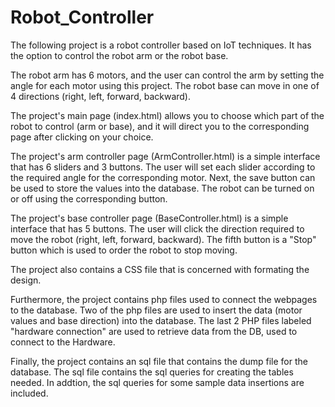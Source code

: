 # Robot_Controller

The following project is a robot controller based on IoT techniques.
It has the option to control the robot arm or the robot base.


The robot arm has 6 motors, 
and the user can control the arm by setting the angle for each motor using this project.
The robot base can move in one of 4 directions (right, left, forward, backward).


The project's main page (index.html) allows you to choose which part of the robot to control (arm or base),
and it will direct you to the corresponding page after clicking on your choice.


The project's arm controller page (ArmController.html) is a simple interface that has 6 sliders and 3 buttons.
The user will set each slider according to the required angle for the corresponding motor.
Next, the save button can be used to store the values into the database.
The robot can be turned on or off using the corresponding button. 

The project's base controller page (BaseController.html) is a simple interface that has 5 buttons.
The user will click the direction required to move the robot (right, left, forward, backward).
The fifth button is a "Stop" button which is used to order the robot to stop moving.

The project also contains a CSS file that is concerned with formating the design. 

Furthermore, the project contains php files used to connect the webpages to the database.
Two of the php files are used to insert the data (motor values and base direction) into the database.
The last 2 PHP files labeled "hardware connection" are used to retrieve data from the DB, used to connect to the Hardware.

Finally, the project contains an sql file that contains the dump file for the database.
The sql file contains the sql queries for creating the tables needed.
In addtion, the sql queries for some sample data insertions are included. 
